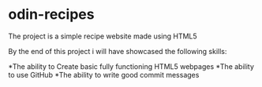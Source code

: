 # odin-recipes

The project is a simple recipe website made using HTML5

By the end of this project i will have showcased the following skills:

*The ability to Create basic fully functioning HTML5 webpages
*The ability to use GitHub
*The ability to write good commit messages
